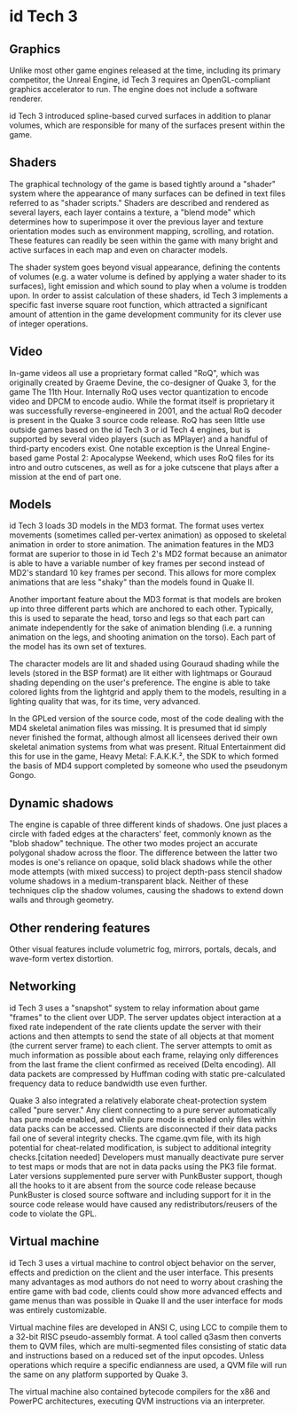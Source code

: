 # id Tech 3

## Graphics

Unlike most other game engines released at the time, including its primary competitor,
the Unreal Engine, id Tech 3 requires an OpenGL-compliant graphics accelerator to run.
The engine does not include a software renderer.

id Tech 3 introduced spline-based curved surfaces in addition to planar volumes,
which are responsible for many of the surfaces present within the game.


## Shaders

The graphical technology of the game is based tightly around a "shader" system 
where the appearance of many surfaces can be defined in text files referred to
as "shader scripts." Shaders are described and rendered as several layers, each
layer contains a texture, a "blend mode" which determines how to superimpose it
over the previous layer and texture orientation modes such as environment mapping,
scrolling, and rotation. These features can readily be seen within the game with
many bright and active surfaces in each map and even on character models. 

The shader system goes beyond visual appearance, defining the contents of volumes
(e.g. a water volume is defined by applying a water shader to its surfaces),
light emission and which sound to play when a volume is trodden upon. 
In order to assist calculation of these shaders, id Tech 3 implements a specific
fast inverse square root function, which attracted a significant amount of 
attention in the game development community for its clever use of integer operations. 


## Video

In-game videos all use a proprietary format called "RoQ", which was originally
created by Graeme Devine, the co-designer of Quake 3, for the game The 11th Hour.
Internally RoQ uses vector quantization to encode video and DPCM to encode audio.
While the format itself is proprietary it was successfully reverse-engineered in 2001,
and the actual RoQ decoder is present in the Quake 3 source code release.
RoQ has seen little use outside games based on the id Tech 3 or id Tech 4 engines,
but is supported by several video players (such as MPlayer) and a handful of third-party
encoders exist. One notable exception is the Unreal Engine-based game Postal 2:
Apocalypse Weekend, which uses RoQ files for its intro and outro cutscenes,
as well as for a joke cutscene that plays after a mission at the end of part one.


## Models

id Tech 3 loads 3D models in the MD3 format. The format uses vertex movements
(sometimes called per-vertex animation) as opposed to skeletal animation in order to
store animation. The animation features in the MD3 format are superior to those in
id Tech 2's MD2 format because an animator is able to have a variable number of key
frames per second instead of MD2's standard 10 key frames per second. This allows
for more complex animations that are less "shaky" than the models found in Quake II.

Another important feature about the MD3 format is that models are broken up into
three different parts which are anchored to each other. Typically, this is used to
separate the head, torso and legs so that each part can animate independently for
the sake of animation blending (i.e. a running animation on the legs, and shooting
animation on the torso). Each part of the model has its own set of textures.

The character models are lit and shaded using Gouraud shading while the levels
(stored in the BSP format) are lit either with lightmaps or Gouraud shading
depending on the user's preference. The engine is able to take colored lights
from the lightgrid and apply them to the models, resulting in a lighting quality
that was, for its time, very advanced.

In the GPLed version of the source code, most of the code dealing with the MD4
skeletal animation files was missing. It is presumed that id simply never finished
the format, although almost all licensees derived their own skeletal animation
systems from what was present. Ritual Entertainment did this for use in the game,
Heavy Metal: F.A.K.K.², the SDK to which formed the basis of MD4 support completed
by someone who used the pseudonym Gongo.

## Dynamic shadows

The engine is capable of three different kinds of shadows. One just places a circle
with faded edges at the characters' feet, commonly known as the "blob shadow" technique.
The other two modes project an accurate polygonal shadow across the floor.
The difference between the latter two modes is one's reliance on opaque,
solid black shadows while the other mode attempts (with mixed success) to
project depth-pass stencil shadow volume shadows in a medium-transparent black.
Neither of these techniques clip the shadow volumes, causing the shadows to extend
down walls and through geometry.

## Other rendering features

Other visual features include volumetric fog, mirrors, portals, decals, and wave-form vertex distortion. 

## Networking

id Tech 3 uses a "snapshot" system to relay information about game "frames" 
to the client over UDP. The server updates object interaction at a fixed rate
independent of the rate clients update the server with their actions and then
attempts to send the state of all objects at that moment (the current server frame)
to each client. The server attempts to omit as much information as possible about
each frame, relaying only differences from the last frame the client confirmed
as received (Delta encoding). All data packets are compressed by Huffman coding
with static pre-calculated frequency data to reduce bandwidth use even further.

Quake 3 also integrated a relatively elaborate cheat-protection system called "pure server." Any client connecting to a pure server automatically has pure mode enabled, and while pure mode is enabled only files within data packs can be accessed. Clients are disconnected if their data packs fail one of several integrity checks. The cgame.qvm file, with its high potential for cheat-related modification, is subject to additional integrity checks.[citation needed] Developers must manually deactivate pure server to test maps or mods that are not in data packs using the PK3 file format. Later versions supplemented pure server with PunkBuster support, though all the hooks to it are absent from the source code release because PunkBuster is closed source software and including support for it in the source code release would have caused any redistributors/reusers of the code to violate the GPL.

## Virtual machine

id Tech 3 uses a virtual machine to control object behavior on the server, effects and prediction on the client and the user interface. This presents many advantages as mod authors do not need to worry about crashing the entire game with bad code, clients could show more advanced effects and game menus than was possible in Quake II and the user interface for mods was entirely customizable.

Virtual machine files are developed in ANSI C, using LCC to compile them to a 32-bit RISC pseudo-assembly format. A tool called q3asm then converts them to QVM files, which are multi-segmented files consisting of static data and instructions based on a reduced set of the input opcodes. Unless operations which require a specific endianness are used, a QVM file will run the same on any platform supported by Quake 3.

The virtual machine also contained bytecode compilers for the x86 and PowerPC architectures, executing QVM instructions via an interpreter. 
